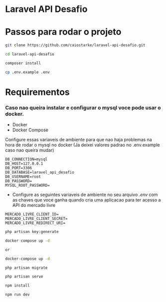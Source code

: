 # Laravel API Desafio

# Passos para rodar o projeto

```bash
git clone https://github.com/caiostarke/laravel-api-desafio.git
```

```bash
cd laravel-api-desafio
```

```bash
composer install
```

```bash    
cp .env.example .env
```

# Requirementos

### Caso nao queira instalar e configurar o mysql voce pode usar o docker. 
- Docker 
- Docker Compose

Configure essas variaveis de ambiente para que nao haja problemas na hora de rodar o mysql no docker (Ja deixei valores padrao no .env.example caso nao queira mudar)

```.env
DB_CONNECTION=mysql
DB_HOST=127.0.0.1
DB_PORT=3306
DB_DATABASE=laravel_api_desafio
DB_USERNAME=root
DB_PASSWORD=
MYSQL_ROOT_PASSWORD=
```


- Configure as seguintes variaveis de ambiente no seu arquivo *.env* com as chaves que voce ganha quando cria uma aplicacao para ter acesso a API do mercado livre

```
MERCADO_LIVRE_CLIENT_ID=
MERCADO_LIVRE_CLIENT_SECRET=
MERCADO_LIVRE_REDIRECT_URI=
```

```bash
php artisan key:generate
```

```bash
docker compose up -d

or

docker-compose up -d
```

```bash
php artisan migrate
```

```bash
php artisan serve
```

```bash
npm install
```

```bash
npm run dev
```

